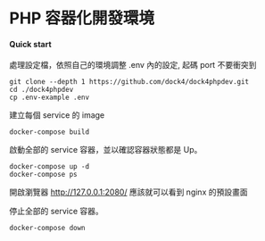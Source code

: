# PHP 容器化開發環境

#### Quick start

處理設定檔，依照自己的環境調整 .env 內的設定, 起碼 port 不要衝突到

``` shell
git clone --depth 1 https://github.com/dock4/dock4phpdev.git
cd ./dock4phpdev
cp .env-example .env
```

建立每個 service 的 image

``` shell
docker-compose build
```

啟動全部的 service 容器，並以確認容器狀態都是 Up。

``` shell
docker-compose up -d
docker-compose ps
```

開啟瀏覽器 http://127.0.0.1:2080/ 應該就可以看到 nginx 的預設畫面

停止全部的 service 容器。

``` shell
docker-compose down
```
